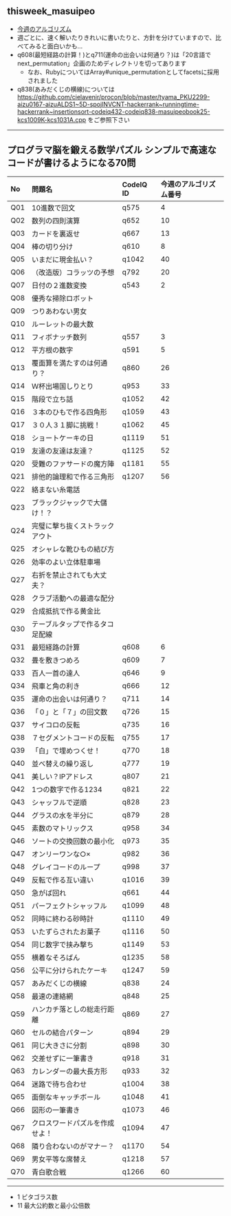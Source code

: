 ## thisweek_masuipeo
- [今週のアルゴリズム](https://codeiq.jp/ace/thisweek_masuipeo/)
- 週ごとに、速く解いたりきれいに書いたりと、方針を分けていますので、比べてみると面白いかも…
- q608(最短経路の計算！)とq711(運命の出会いは何通り？)は「20言語でnext_permutation」企画のためディレクトリを切ってあります
  - なお、RubyについてはArray#unique_permutationとしてfacetsに採用されました
- q838(あみだくじの横線)については https://github.com/cielavenir/procon/blob/master/tyama_PKU2299-aizu0167-aizuALDS1~5D-spojINVCNT-hackerrank~runningtime-hackerrank~insertionsort-codeiq432-codeiq838-masuipeobook25-kcs1009K-kcs1031A.cpp をご参照下さい

---

## プログラマ脳を鍛える数学パズル シンプルで高速なコードが書けるようになる70問

|No|問題名|CodeIQ ID|今週のアルゴリズム番号|
|:--|:--|:--|:--|
|Q01|10進数で回文|q575|4|
|Q02|数列の四則演算|q652|10|
|Q03|カードを裏返せ|q667|13|
|Q04|棒の切り分け|q610|8|
|Q05|いまだに現金払い？|q1042|40|
|Q06|（改造版）コラッツの予想|q792|20|
|Q07|日付の２進数変換|q543|2|
|Q08|優秀な掃除ロボット|||
|Q09|つりあわない男女|||
|Q10|ルーレットの最大数|||
|Q11|フィボナッチ数列|q557|3|
|Q12|平方根の数字|q591|5|
|Q13|覆面算を満たすのは何通り？|q860|26|
|Q14|Ｗ杯出場国しりとり|q953|33|
|Q15|階段で立ち話|q1052|42|
|Q16|３本のひもで作る四角形|q1059|43|
|Q17|３０人３１脚に挑戦！|q1062|45|
|Q18|ショートケーキの日|q1119|51|
|Q19|友達の友達は友達？|q1125|52|
|Q20|受難のファサードの魔方陣|q1181|55|
|Q21|排他的論理和で作る三角形|q1207|56|
|Q22|絡まない糸電話|||
|Q23|ブラックジャックで大儲け！？|||
|Q24|完璧に撃ち抜くストラックアウト|||
|Q25|オシャレな靴ひもの結び方|||
|Q26|効率のよい立体駐車場|||
|Q27|右折を禁止されても大丈夫？|||
|Q28|クラブ活動への最適な配分|||
|Q29|合成抵抗で作る黄金比|||
|Q30|テーブルタップで作るタコ足配線|||
|Q31|最短経路の計算|q608|6|
|Q32|畳を敷きつめろ|q609|7|
|Q33|百人一首の達人|q646|9|
|Q34|飛車と角の利き|q666|12|
|Q35|運命の出会いは何通り？|q711|14|
|Q36|「０」と「７」の回文数|q726|15|
|Q37|サイコロの反転|q735|16|
|Q38|７セグメントコードの反転|q755|17|
|Q39|「白」で埋めつくせ！|q770|18|
|Q40|並べ替えの繰り返し|q777|19|
|Q41|美しい？IPアドレス|q807|21|
|Q42|1つの数字で作る1234|q821|22|
|Q43|シャッフルで逆順|q828|23|
|Q44|グラスの水を半分に|q879|28|
|Q45|素数のマトリックス|q958|34|
|Q46|ソートの交換回数の最小化|q973|35|
|Q47|オンリーワンな○×|q982|36|
|Q48|グレイコードのループ|q998|37|
|Q49|反転で作る互い違い|q1016|39|
|Q50|急がば回れ|q661|44|
|Q51|パーフェクトシャッフル|q1099|48|
|Q52|同時に終わる砂時計|q1110|49|
|Q53|いたずらされたお菓子|q1116|50|
|Q54|同じ数字で挟み撃ち|q1149|53|
|Q55|横着なそろばん|q1235|58|
|Q56|公平に分けられたケーキ|q1247|59|
|Q57|あみだくじの横線|q838|24|
|Q58|最速の連絡網|q848|25|
|Q59|ハンカチ落としの総走行距離|q869|27|
|Q60|セルの結合パターン|q894|29|
|Q61|同じ大きさに分割|q898|30|
|Q62|交差せずに一筆書き|q918|31|
|Q63|カレンダーの最大長方形|q933|32|
|Q64|迷路で待ち合わせ|q1004|38|
|Q65|面倒なキャッチボール|q1048|41|
|Q66|図形の一筆書き|q1073|46|
|Q67|クロスワードパズルを作成せよ！|q1094|47|
|Q68|隣り合わないのがマナー？|q1170|54|
|Q69|男女平等な席替え|q1218|57|
|Q70|青白歌合戦|q1266|60|

---

- 1 ピタゴラス数
- 11 最大公約数と最小公倍数